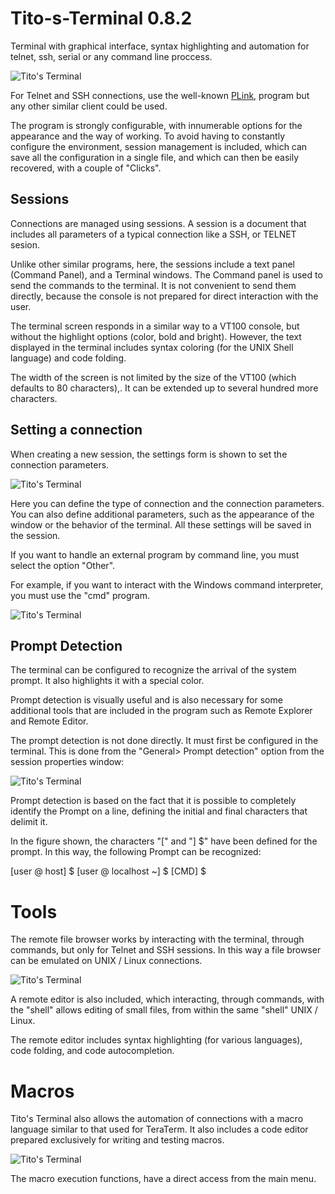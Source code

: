 Tito-s-Terminal 0.8.2
=====================

Terminal with graphical interface, syntax highlighting and automation for telnet, ssh, serial or any command line proccess.

![Tito's Terminal](https://github.com/t-edson/Tito-s-Terminal/blob/0.8/_screenshots/screen1.png "Pantalla de Tito's Terminal")

For Telnet and SSH connections, use the well-known [PLink](http://the.earth.li/~sgtatham/putty/0.60/htmldoc/Chapter7.html), program but any other similar client could be used.

The program is strongly configurable, with innumerable options for the appearance and the way of working. To avoid having to constantly configure the environment, session management is included, which can save all the configuration in a single file, and which can then be easily recovered, with a couple of "Clicks".

## Sessions

Connections are managed using sessions. A session is a document that includes all parameters of a typical connection like a SSH, or TELNET sesion.

Unlike other similar programs, here, the sessions include a text panel (Command Panel), and a Terminal windows. The Command panel is used to send the commands to the terminal. It is not convenient to send them directly, because the console is not prepared for direct interaction with the user.

The terminal screen responds in a similar way to a VT100 console, but without the highlight options (color, bold and bright). However, the text displayed in the terminal includes syntax coloring (for the UNIX Shell language) and code folding.

The width of the screen is not limited by the size of the VT100 (which defaults to 80 characters),. It can be extended up to several hundred more characters.

## Setting a connection

When creating a new session, the settings form is shown to set the connection parameters.

![Tito's Terminal](https://github.com/t-edson/Tito-s-Terminal/blob/0.8.2/_screenshots/connect_settings.png "Connection settings")

Here you can define the type of connection and the connection parameters. You can also define additional parameters, such as the appearance of the window or the behavior of the terminal. All these settings will be saved in the session.

If you want to handle an external program by command line, you must select the option "Other".

For example, if you want to interact with the Windows command interpreter, you must use the "cmd" program.

![Tito's Terminal](https://github.com/t-edson/Tito-s-Terminal/blob/0.8.2/_screenshots/cmd_connection.png "cmd control")

## Prompt Detection

The terminal can be configured to recognize the arrival of the system prompt. It also highlights it with a special color.

Prompt detection is visually useful and is also necessary for some additional tools that are included in the program such as Remote Explorer and Remote Editor.

The prompt detection is not done directly. It must first be configured in the terminal. This is done from the "General> Prompt detection" option from the session properties window:

![Tito's Terminal](https://github.com/t-edson/Tito-s-Terminal/blob/0.8.2/_screenshots/prompt_detec.png "Prompt settings")


Prompt detection is based on the fact that it is possible to completely identify the Prompt on a line, defining the initial and final characters that delimit it.

In the figure shown, the characters "[" and "] $" have been defined for the prompt. In this way, the following Prompt can be recognized:

[user @ host] $
[user @ localhost ~] $
[CMD] $

# Tools

The remote file browser works by interacting with the terminal, through commands, but only for Telnet and SSH sessions. In this way a file browser can be emulated on UNIX / Linux connections.

![Tito's Terminal](http://blog.pucp.edu.pe/blog/tito/wp-content/uploads/sites/610/1969/12/tterm5.png "Título de la imagen")

A remote editor is also included, which interacting, through commands, with the "shell" allows editing of small files, from within the same "shell" UNIX / Linux.

The remote editor includes syntax highlighting (for various languages), code folding, and code autocompletion.

# Macros

Tito's Terminal also allows the automation of connections with a macro language similar to that used for TeraTerm. It also includes a code editor prepared exclusively for writing and testing macros.

![Tito's Terminal](http://blog.pucp.edu.pe/blog/tito/wp-content/uploads/sites/610/1969/12/tterm3.png "Título de la imagen")

The macro execution functions, have a direct access from the main menu.

